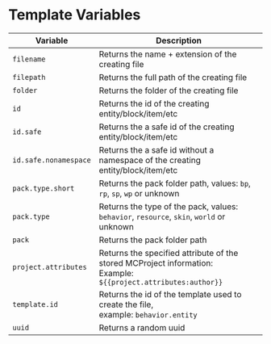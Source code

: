 # Template Variables

| Variable              | Description                                                                                                        |
| --------------------- | ------------------------------------------------------------------------------------------------------------------ |
| `filename`            | Returns the name + extension of the creating file                                                                  |
| `filepath`            | Returns the full path of the creating file                                                                         |
| `folder`              | Returns the folder of the creating file                                                                            |
| `id`                  | Returns the id of the creating entity/block/item/etc                                                               |
| `id.safe`             | Returns the a safe id of the creating entity/block/item/etc                                                        |
| `id.safe.nonamespace` | Returns the a safe id without a namespace of the creating entity/block/item/etc                                    |
| `pack.type.short`     | Returns the pack folder path, values: `bp`, `rp`, `sp`, `wp` or unknown                                            |
| `pack.type`           | Returns the type of the pack, values: `behavior`, `resource`, `skin`, `world` or unknown                           |
| `pack`                | Returns the pack folder path                                                                                       |
| `project.attributes`  | Returns the specified attribute of the stored MCProject information: <br>Example: `${{project.attributes:author}}` |
| `template.id`         | Returns the id of the template used to create the file, <br/>example: `behavior.entity`                            |
| `uuid`                | Returns a random uuid                                                                                              |
